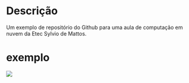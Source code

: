 # Descrição

Um exemplo de repositório do Github para uma aula de computação em nuvem da Etec Sylvio de Mattos.

# exemplo

![](./exemploflor.png)

